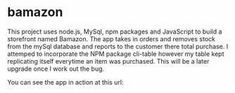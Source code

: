 # bamazon


This project uses node.js, MySql, npm packages and JavaScript to build a storefront named Bamazon. The app takes in orders and removes stock from the mySql database and reports to the customer there total purchase. I attemped to incorporate the NPM package cli-table however my table kept replicating itself everytime an item was purchased. This will be a later upgrade once I work out the bug.

You can see the app in action at this url:  